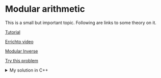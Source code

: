 # Modular arithmetic
This is a small but important topic. Following are links to some theory on it.

[Tutorial](https://codeforces.com/blog/entry/72527)

[Errichto video](https://www.youtube.com/watch?v=-OPohCQqi_E)

[Modular Inverse](https://cp-algorithms.com/algebra/module-inverse.html)

[Try this problem](https://open.kattis.com/problems/modulararithmetic)

<details>
  <summary>My solution in C++</summary>
```c++
// https://open.kattis.com/problems/modulararithmetic
#include <bits/stdc++.h>
#define IOS ios::sync_with_stdio(0); cin.tie(0); cout.tie(0);
using namespace std;
using ll = long long;
 
// Modular inverse exists iff a, MOD are coprime
 
// Using binary exponentiation
    // inv(a) = a^(MOD-2)
    // works only when MOD is prime
    // see Fermat's little theorem
ll expo(ll A, ll B, ll MOD) {      // A^B % MOD
    ll res = 1;
    A %= MOD;
    while(B > 0) {
        if(B & 1) res = res * A % MOD;
        A = A * A % MOD;
        B >>= 1;
    }
    return res;
}
 
// Using Extended Euclidean algorithm
    // inv(a, MOD) = -(MOD/a) * inv(MOD, a) % MOD
    // Proof := https://cp-algorithms.com/algebra/module-inverse.html#toc-tgt-4
    // works when a and MOD are coprime
ll inv(ll a, ll m) {        // inv(a, MOD)
    a %= m; 
    if(a == 1) return 1;
    return m - inv(m, a) * m / a;
} 
 
int solve(ll MOD) {
    ll a, b, ans; char c;
    cin >> a >> c >> b;
    a %= MOD;
    b %= MOD;
    if(c == '+') ans = a+b;
    if(c == '-') ans = a-b+MOD;
    if(c == '*') ans = a*b;
    if(c == '/') {
        if(__gcd(b, MOD) > 1) return cout << -1 << endl, 0;
        ans = a * inv(b, MOD);
    }
    ans %= MOD;
    cout << ans << endl;
    return 0;
}
 
int32_t main() {
    IOS;
    int Q; ll MOD;
    while(cin >> MOD >> Q, MOD)
        while(Q--) solve(MOD);
    return 0;
}
```
</details>
